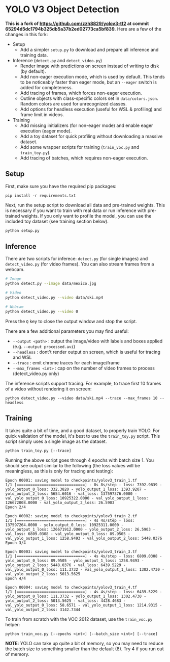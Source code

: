 # YOLO V3 Object Detection

**This is a fork of https://github.com/zzh8829/yolov3-tf2 at commit 65294d5dc1794b325db5a37b2ed02773ca5bf839.** Here are a few of the changes in this fork:

- Setup
  - Add a simpler `setup.py` to download and prepare all inference and training data.
- Inference (`detect.py` and `detect_video.py`)
  - Render image with predictions on screen instead of writing to disk (by default).
  - Add non-eager execution mode, which is used by default. This tends to be noticeably faster than eager mode, but an `--eager` switch is added for completeness.
  - Add tracing of frames, which forces non-eager execution.
  - Outline objects with class-specific colors set in `data/colors.json`. Random colors are used for unrecognized classes.
  - Add options for headless execution (useful for WSL & profiling) and frame limit in videos.
- Training
  - Add missing initializers (for non-eager mode) and enable eager execution (eager mode).
  - Add a toy dataset for quick profiling without downloading a massive dataset.
  - Add some wrapper scripts for training (`train_voc.py` and `train_toy.py`).
  - Add tracing of batches, which requires non-eager execution.

## Setup

First, make sure you have the required pip packages:

```
pip install -r requirements.txt
```

Next, run the setup script to download all data and pre-trained weights. This is necessary if you want to train with real data or run inference with pre-trained weights. If you only want to profile the model, you can use the included toy dataset (see training section below).

```bash
python setup.py
```

## Inference

There are two scripts for inferece: `detect.py` (for single images) and `detect_video.py` (for video frames). You can also stream frames from a webcam.

```bash
# Image
python detect.py --image data/mexico.jpg

# Video
python detect_video.py --video data/ski.mp4

# Webcam
python detect_video.py --video 0
```

Press the `Q` key to close the output window and stop the script.

<!-- If you want to use YOLOV3-Tiny, just append `--weights checkpoints/yolov3-tiny.tf --tiny` to the above command lines.  -->

There are a few additional parameters you may find useful:

- `--output <path>` : output the image/video with labels and boxes applied (e.g. `--output processed.avi`)
- `--headless` : dont't render output on screen, which is useful for tracing and WSL
- `--trace` : emit chrome traces for each image/frame
- `--max_frames <int>` : cap on the number of video frames to process (detect_video.py only)

The inference scripts support tracing. For example, to trace first 10 frames of a video without rendering it on screen:

```
python detect_video.py --video data/ski.mp4 --trace --max_frames 10 --headless
```

## Training

It takes quite a bit of time, and a good dataset, to properly train YOLO. For quick validation of the model, it's best to use the `train_toy.py` script. This script simply uses a single image as the dataset.

```
python train_toy.py [--trace]
```

Running the above script goes through 4 epochs with batch size 1. You should see output similar to the following (the loss values will be meaningless, as this is only for tracing and testing):

```
Epoch 00001: saving model to checkpoints/yolov3_train_1.tf
1/1 [==============================] - 8s 8s/step - loss: 7392.9839 - yolo_output_0_loss: 332.3820 - yolo_output_1_loss: 1393.9207 - yolo_output_2_loss: 5654.6016 - val_loss: 137597376.0000 - val_yolo_output_0_loss: 10925322.0000 - val_yolo_output_1_loss: 126672008.0000 - val_yolo_output_2_loss: 26.5903
Epoch 2/4

Epoch 00002: saving model to checkpoints/yolov3_train_2.tf
1/1 [==============================] - 4s 4s/step - loss: 137597264.0000 - yolo_output_0_loss: 10925311.0000 - yolo_output_1_loss: 126671912.0000 - yolo_output_2_loss: 26.5903 - val_loss: 6809.0308 - val_yolo_output_0_loss: 89.9505 - val_yolo_output_1_loss: 1258.9493 - val_yolo_output_2_loss: 5448.0376
Epoch 3/4

Epoch 00003: saving model to checkpoints/yolov3_train_3.tf
1/1 [==============================] - 4s 4s/step - loss: 6809.0308 - yolo_output_0_loss: 89.9505 - yolo_output_1_loss: 1258.9493 - yolo_output_2_loss: 5448.0376 - val_loss: 6439.5229 - val_yolo_output_0_loss: 111.3732 - val_yolo_output_1_loss: 1302.4730 - val_yolo_output_2_loss: 5013.5625
Epoch 4/4

Epoch 00004: saving model to checkpoints/yolov3_train_4.tf
1/1 [==============================] - 4s 4s/step - loss: 6439.5229 - yolo_output_0_loss: 111.3732 - yolo_output_1_loss: 1302.4730 - yolo_output_2_loss: 5013.5625 - val_loss: 4428.4683 - val_yolo_output_0_loss: 58.6571 - val_yolo_output_1_loss: 1214.9315 - val_yolo_output_2_loss: 3142.7344
```

To train from scratch with the VOC 2012 dataset, use the `train_voc.py` helper:

```
python train_voc.py [--epochs <int>] [--batch_size <int>] [--trace]
```

**NOTE**: YOLO can take up quite a bit of memory, so you may need to reduce the batch size to something smaller than the default (8). Try 4 if you run out of memory.

